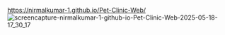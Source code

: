 https://nirmalkumar-1.github.io/Pet-Clinic-Web/
![screencapture-nirmalkumar-1-github-io-Pet-Clinic-Web-2025-05-18-17_30_17](https://github.com/user-attachments/assets/1749bd56-d1d1-4e6c-a17c-91c5d8af420d)
